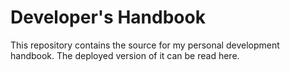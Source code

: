 # Developer's Handbook

This repository contains the source for my personal development handbook. The
deployed version of it can be read here.
